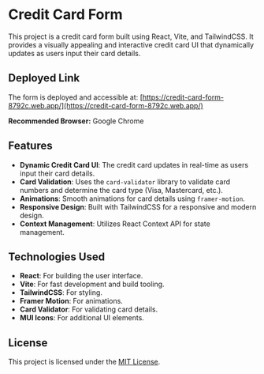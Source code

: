 # Credit Card Form 

This project is a credit card form built using React, Vite, and TailwindCSS. It provides a visually appealing and interactive credit card UI that dynamically updates as users input their card details.

## Deployed Link

The form is deployed and accessible at: [https://credit-card-form-8792c.web.app/](https://credit-card-form-8792c.web.app/)

**Recommended Browser:** Google Chrome

## Features

- **Dynamic Credit Card UI**: The credit card updates in real-time as users input their card details.
- **Card Validation**: Uses the `card-validator` library to validate card numbers and determine the card type (Visa, Mastercard, etc.).
- **Animations**: Smooth animations for card details using `framer-motion`.
- **Responsive Design**: Built with TailwindCSS for a responsive and modern design.
- **Context Management**: Utilizes React Context API for state management.

## Technologies Used

- **React**: For building the user interface.
- **Vite**: For fast development and build tooling.
- **TailwindCSS**: For styling.
- **Framer Motion**: For animations.
- **Card Validator**: For validating card details.
- **MUI Icons**: For additional UI elements.




## License

This project is licensed under the [MIT License](LICENSE).

